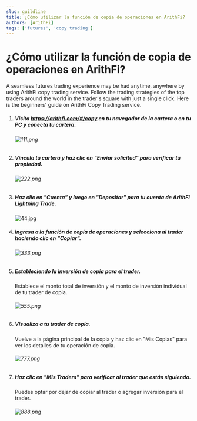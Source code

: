 ```yaml
---
slug: guildline
title: ¿Cómo utilizar la función de copia de operaciones en ArithFi?
authors: [ArithFi]
tags: ['futures', 'copy trading']
---
```


# ¿Cómo utilizar la función de copia de operaciones en ArithFi?

A seamless futures trading experience may be had anytime, anywhere by using ArithFi copy trading service. Follow the trading strategies of the top traders around the world in the trader's square with just a single click. Here is the beginners' guide on ArithFi Copy Trading service.

1. ##### Visita https://arithfi.com/#/copy en tu navegador de la cartera o en tu PC y conecta tu cartera.

   ###### ![111.png](https://bafybeibixmvl5uy7yanoqd24ybpozioj3omynxxvmaqdpjdcs2bpfdph3y.ipfs.nftstorage.link/111.png)

2. ##### Vincula tu cartera y haz clic en "Enviar solicitud" para verificar tu propiedad.

   ###### ![222.png](https://bafybeibixmvl5uy7yanoqd24ybpozioj3omynxxvmaqdpjdcs2bpfdph3y.ipfs.nftstorage.link/222.png)

3. ##### Haz clic en "Cuenta" y luego en "Depositar" para tu cuenta de ArithFi Lightning Trade.

   ![44.jpg](https://bafybeibixmvl5uy7yanoqd24ybpozioj3omynxxvmaqdpjdcs2bpfdph3y.ipfs.nftstorage.link/333.png)

4. ##### Ingresa a la función de copia de operaciones y selecciona al trader haciendo clic en "Copiar".

   ###### ![333.png](https://bafybeibixmvl5uy7yanoqd24ybpozioj3omynxxvmaqdpjdcs2bpfdph3y.ipfs.nftstorage.link/444.png)

5. ##### Estableciendo la inversión de copia para el trader.

   Establece el monto total de inversión y el monto de inversión individual de tu trader de copia.

   ###### ![555.png](https://bafybeibixmvl5uy7yanoqd24ybpozioj3omynxxvmaqdpjdcs2bpfdph3y.ipfs.nftstorage.link/555.png)

6. ##### Visualiza a tu trader de copia.

   Vuelve a la página principal de la copia y haz clic en "Mis Copias" para ver los detalles de tu operación de copia.

   ###### ![777.png](https://bafybeibixmvl5uy7yanoqd24ybpozioj3omynxxvmaqdpjdcs2bpfdph3y.ipfs.nftstorage.link/666.png)

7. ##### Haz clic en "Mis Traders" para verificar al trader que estás siguiendo.

   Puedes optar por dejar de copiar al trader o agregar inversión para el trader.

   ###### ![888.png](https://bafybeibixmvl5uy7yanoqd24ybpozioj3omynxxvmaqdpjdcs2bpfdph3y.ipfs.nftstorage.link/777.png)

   